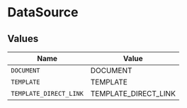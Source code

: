 # DataSource


## Values

| Name                   | Value                  |
| ---------------------- | ---------------------- |
| `DOCUMENT`             | DOCUMENT               |
| `TEMPLATE`             | TEMPLATE               |
| `TEMPLATE_DIRECT_LINK` | TEMPLATE_DIRECT_LINK   |